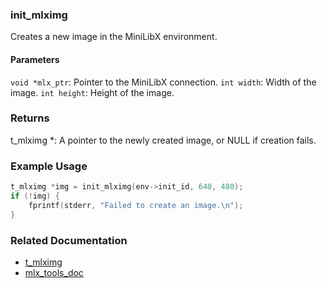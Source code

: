 ### init_mlximg
Creates a new image in the MiniLibX environment.

#### Parameters
`void *mlx_ptr`: Pointer to the MiniLibX connection.
`int width`: Width of the image.
`int height`: Height of the image.

### Returns
t_mlximg *: A pointer to the newly created image, or NULL if creation fails.

### Example Usage
```c
t_mlximg *img = init_mlximg(env->init_id, 640, 480);
if (!img) {
    fprintf(stderr, "Failed to create an image.\n");
}
```

### Related Documentation
- [t_mlximg](./t_mlximg.md)
- [mlx_tools_doc](./mlx-tools-doc.md)
